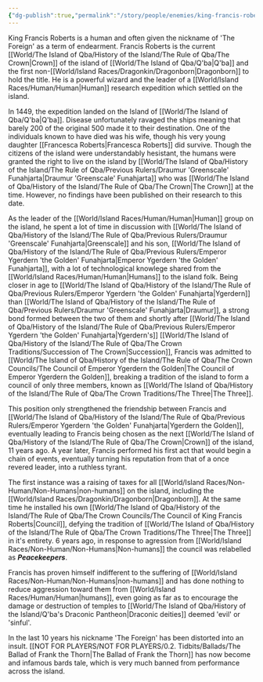 ```yaml
---
{"dg-publish":true,"permalink":"/story/people/enemies/king-francis-roberts/"}
---
```


King Francis Roberts is a human and often given the nickname of 'The Foreign' as a term of endearment. Francis Roberts is the current [[World/The Island of Qba/History of the Island/The Rule of Qba/The Crown\|Crown]] of the island of [[World/The Island of Qba/Q'ba\|Q'ba]] and the first non-[[World/Island Races/Dragonkin/Dragonborn\|Dragonborn]] to hold the title. He is a powerful wizard and the leader of a [[World/Island Races/Human/Human\|Human]] research expedition which settled on the island. 

In 1449, the expedition landed on the Island of [[World/The Island of Qba/Q'ba\|Q'ba]]. Disease unfortunately ravaged the ships meaning that barely 200 of the original 500 made it to their destination. One of the individuals known to have died was his wife, though his very young daughter [[Francesca Roberts\|Francesca Roberts]] did survive. Though the citizens of the island were understandably hesistant, the humans were granted the right to live on the island by [[World/The Island of Qba/History of the Island/The Rule of Qba/Previous Rulers/Draumur 'Greenscale' Funahjarta\|Draumur 'Greenscale' Funahjarta]] who was [[World/The Island of Qba/History of the Island/The Rule of Qba/The Crown\|The Crown]] at the time. However, no findings have been published on their research to this date.

As the leader of the [[World/Island Races/Human/Human\|Human]] group on the island, he spent a lot of time in discussion with [[World/The Island of Qba/History of the Island/The Rule of Qba/Previous Rulers/Draumur 'Greenscale' Funahjarta\|Greenscale]] and his son, [[World/The Island of Qba/History of the Island/The Rule of Qba/Previous Rulers/Emperor Ygerdern 'the Golden' Funahjarta\|Emperor Ygerdern 'the Golden' Funahjarta]], with a lot of technological knowlege shared from the [[World/Island Races/Human/Human\|Humans]] to the island folk. Being closer in age to [[World/The Island of Qba/History of the Island/The Rule of Qba/Previous Rulers/Emperor Ygerdern 'the Golden' Funahjarta\|Ygerdern]] than [[World/The Island of Qba/History of the Island/The Rule of Qba/Previous Rulers/Draumur 'Greenscale' Funahjarta\|Draumur]], a strong bond formed between the two of them and shortly after [[World/The Island of Qba/History of the Island/The Rule of Qba/Previous Rulers/Emperor Ygerdern 'the Golden' Funahjarta\|Ygerdern's]] [[World/The Island of Qba/History of the Island/The Rule of Qba/The Crown Traditions/Succession of The Crown\|Succession]], Francis was admitted to [[World/The Island of Qba/History of the Island/The Rule of Qba/The Crown Councils/The Council of Emperor Ygerdern the Golden\|The Council of Emperor Ygerdern the Golden]], breaking a tradition of the island to form a council of only three members, known as [[World/The Island of Qba/History of the Island/The Rule of Qba/The Crown Traditions/The Three\|The Three]]. 

This position only strengthened the friendship between Francis and [[World/The Island of Qba/History of the Island/The Rule of Qba/Previous Rulers/Emperor Ygerdern 'the Golden' Funahjarta\|Ygerdern the Golden]], eventually leading to Francis being chosen as the next [[World/The Island of Qba/History of the Island/The Rule of Qba/The Crown\|Crown]] of the island, 11 years ago. A year later, Francis performed his first act that would begin a chain of events, eventually turning his reputation from that of a once revered leader, into a ruthless tyrant. 

The first instance was a raising of taxes for all [[World/Island Races/Non-Human/Non-Humans\|non-humans]] on the island, including the [[World/Island Races/Dragonkin/Dragonborn\|Dragonborn]]. At the same time he installed his own [[World/The Island of Qba/History of the Island/The Rule of Qba/The Crown Councils/The Council of King Francis Roberts\|Council]], defying the tradition of [[World/The Island of Qba/History of the Island/The Rule of Qba/The Crown Traditions/The Three\|The Three]] in it's entirety. 6 years ago, in response to agression from [[World/Island Races/Non-Human/Non-Humans\|Non-humans]] the council was relabelled as ***Peacekeepers***. 

Francis has proven himself indifferent to the suffering of [[World/Island Races/Non-Human/Non-Humans\|non-humans]] and has done nothing to reduce aggression toward them from [[World/Island Races/Human/Human\|humans]], even going as far as to encourage the damage or destruction of temples to [[World/The Island of Qba/History of the Island/Q'ba's Draconic Pantheon\|Draconic deities]] deemed 'evil' or 'sinful'.

In the last 10 years his nickname 'The Foreign' has been distorted into an insult. [[NOT FOR PLAYERS/NOT FOR PLAYERS/0.2. Tidbits/Ballads/The Ballad of Frank the Thorn\|The Ballad of Frank the Thorn]] has now become and infamous bards tale, which is very much banned from performance across the island.
